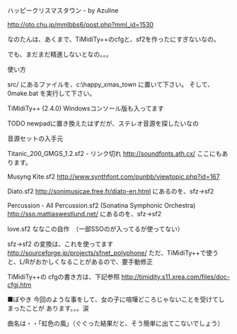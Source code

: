 ハッピークリスマスタウン - by Azuline

http://oto.chu.jp/mmlbbs6/post.php?mml_id=1530

なのたんは、あくまで、TiMidiTy++のcfgと、sf2を作ったにすぎないなの。

でも、まだまだ精進しないとなの。。。

使い方

src/ にあるファイルを、c:\happy_xmas_town に置いて下さい。
そして、0make.bat を実行して下さい。

TiMidiTy++ (2.4.0) Windowsコンソール版も入ってます

TODO
newpadに置き換えたはずだが、ステレオ音源を探したいなの

音源セットの入手元

Titanic_200_GMGS_1.2.sf2 - リンク切れ
http://soundfonts.ath.cx/ ここにもあります。

Musyng Kite.sf2
http://www.synthfont.com/punbb/viewtopic.php?id=167

Diato.sf2
http://sonimusicae.free.fr/diato-en.html にあるのを、sfz->sf2

Percussion - All Percussion.sf2 (Sonatina Symphonic Orchestra)
http://sso.mattiaswestlund.net/ にあるのを、sfz->sf2

love.sf2
ななこの自作　（一部SSOのが入ってるが使ってない）

sfz->sf2 の変換は、これを使ってます
http://sourceforge.jp/projects/sfnet_polyphone/
ただ、TiMidiTy++で使うと、L/Rがおかしくなることがあるので、要手動修正

TiMidiTy++の cfgの書き方は、下記参照
http://timidity.s11.xrea.com/files/doc-cfgj.htm

■ぼやき
今回のような事をして、女の子に喧嘩どころじゃないことを受けてしまったことが
あります。。。涙

曲名は・・「虹色の風」（ぐぐった結果だと、そう簡単に出てこないでしょう）
